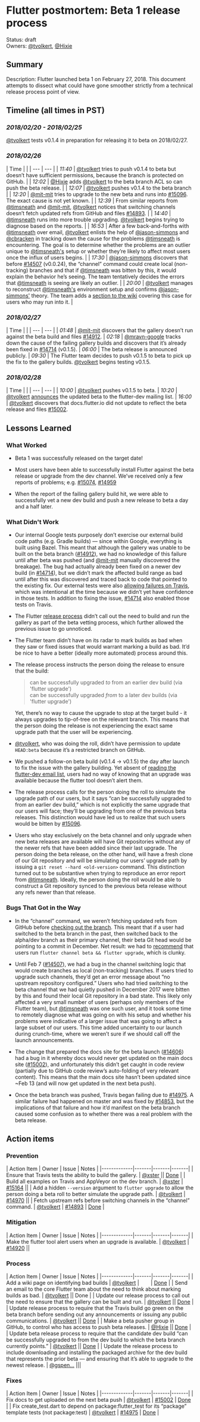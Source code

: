 # Flutter postmortem: Beta 1 release process

Status: draft<br> Owners: [@tvolkert](https://github.com/tvolkert),
[@Hixie](https://github.com/Hixie)

## Summary

Description: Flutter launched beta 1 on February 27, 2018. This document
attempts to dissect what could have gone smoother strictly from a technical
release process point of view.<br>

## Timeline (all times in PST)

### _2018/02/20 - 2018/02/25_

[@tvolkert](https://github.com/tvolkert) tests v0.1.4 in preparation for
releasing it to beta on 2018/02/27.

### _2018/02/26_

| Time | | | --- | --- | | _11:40_ | [@tvolkert](https://github.com/tvolkert)
tries to push v0.1.4 to beta but doesn’t have sufficient permissions, because
the branch is protected on GitHub. | | _12:02_ |
[@Hixie](https://github.com/Hixie) adds [@tvolkert](https://github.com/tvolkert)
to the beta branch ACL so can push the beta release. | | _12:07_ |
[@tvolkert](https://github.com/tvolkert) pushes v0.1.4 to the beta branch | |
_12:20_ | [@mit-mit](https://github.com/mit-mit) tries to upgrade to the new
beta and runs into [#15096](https://github.com/flutter/flutter/issues/15096).
The exact cause is not yet known. | | _12:39_ | From similar reports from
[@timsneath](https://github.com/timsneath) and
[@mit-mit](https://github.com/mit-mit), [@tvolkert](https://github.com/tvolkert)
notices that switching channels doesn’t fetch updated refs from GitHub and files
[#14893](https://github.com/flutter/flutter/issues/14893). | | _14:40_ |
[@timsneath](https://github.com/timsneath) runs into more trouble upgrading.
[@tvolkert](https://github.com/tvolkert) begins trying to diagnose based on the
reports. | | _16:53_ | After a few back-and-forths with
[@timsneath](https://github.com/timsneath) over email,
[@tvolkert](https://github.com/tvolkert) enlists the help of
[@jason-simmons](https://github.com/jason-simmons) and
[@cbracken](https://github.com/cbracken) in tracking down the cause for the
problems [@timsneath](https://github.com/timsneath) is encountering. The goal is
to determine whether the problems are an outlier unique to
[@timsneath's](https://github.com/timsneath) setup or whether they’re likely to
affect most users once the influx of users begins. | | _17:30_ |
[@jason-simmons](https://github.com/jason-simmons) discovers that before
[#14507](https://github.com/flutter/flutter/pull/14507) (v0.0.24), the “channel”
command could create local (non-tracking) branches and that if
[@timsneath](https://github.com/timsneath) was bitten by this, it would explain
the behavior he’s seeing. The team tentatively decides the errors that
[@timsneath](https://github.com/timsneath) is seeing are likely an outlier. | |
_20:00_ | [@tvolkert](https://github.com/tvolkert) manages to reconstruct
[@timsneath's](https://github.com/timsneath) environment setup and confirms
[@jason-simmons'](https://github.com/jason-simmons) theory. The team adds a
[section to the wiki](../releases/Flutter-build-release-channels.md#workaround)
covering this case for users who may run into it. |

### _2018/02/27_

| Time | | | --- | --- | | _01:48_ | [@mit-mit](https://github.com/mit-mit)
discovers that the gallery doesn’t run against the beta build and files
[#14912](https://github.com/flutter/flutter/issues/14912). | _02:18_ |
[@mravn-google](https://github.com/mravn-google) tracks down the cause of the
failing gallery builds and discovers that it’s already been fixed in
[#14714](https://github.com/flutter/flutter/pull/14714) (v0.1.5). | _06:00_ |
The beta release is announced publicly. | _09:30_ | The Flutter team decides to
push v0.1.5 to beta to pick up the fix to the gallery builds.
[@tvolkert](https://github.com/tvolkert) begins testing v0.1.5.

### _2018/02/28_

| Time | | | --- | --- | | _10:00_ | [@tvolkert](https://github.com/tvolkert)
pushes v0.1.5 to beta. | _10:20_ | [@tvolkert](https://github.com/tvolkert)
[announces](https://groups.google.com/d/msg/flutter-dev/AFj7Rd_MNhY/lkMfRTDwAQAJ)
the updated beta to the flutter-dev mailing list. | _16:00_ |
[@tvolkert](https://github.com/tvolkert) discovers that docs.flutter.io did not
update to reflect the beta release and files
[#15002](https://github.com/flutter/flutter/issues/15002).

## Lessons Learned

### What Worked

- Beta 1 was successfully released on the target date!

- Most users have been able to successfully install Flutter against the beta
  release or upgrade from the dev channel. We’ve received only a few reports of
  problems; e.g. [#15074](https://github.com/flutter/flutter/issues/15074),
  [#14959](https://github.com/flutter/flutter/issues/14959)

- When the report of the failing gallery build hit, we were able to successfully
  vet a new dev build and push a new release to beta a day and a half later.

### What Didn't Work

- Our internal Google tests purposely don’t exercise our external build code
  paths (e.g. Gradle builds) — since within Google, everything is built using
  Bazel. This meant that although the gallery was unable to be built on the beta
  branch ([#14912](https://github.com/flutter/flutter/issues/14912)), we had no
  knowledge of this failure until after beta was pushed (and
  [@mit-mit](https://github.com/mit-mit) manually discovered the breakage). The
  bug had actually already been fixed on a newer dev build (in
  [#14714](https://github.com/flutter/flutter/pull/14714)), but we didn’t mark
  the affected build range as bad until after this was discovered and traced
  back to code that pointed to the existing fix. Our external tests were also
  [allowing failures on Travis](https://github.com/flutter/flutter/blob/5b46e0a4bef24e1c1302ba3ca40a99bd20a192da/.travis.yml#L18-L19),
  which was intentional at the time because we didn’t yet have confidence in
  those tests. In addition to fixing the issue,
  [#14714](https://github.com/flutter/flutter/pull/14714) also enabled those
  tests on Travis.

- The Flutter
  [release process](../releases/Release-process.md#rolling-the-beta-channel)
  didn’t call out the need to build and run the gallery as part of the beta
  vetting process, which further allowed the previous issue to go unnoticed.

- The Flutter team didn’t have on its radar to mark builds as bad when they saw
  or fixed issues that would warrant marking a build as bad. It’d be nice to
  have a better (ideally more automated) process around this.

- The release process instructs the person doing the release to ensure that the
  build:

  > can be successfully upgraded _to_ from an earlier dev build (via 'flutter
  > upgrade')<br> can be successfully upgraded _from_ to a later dev builds (via
  > 'flutter upgrade')

  Yet, there’s no way to cause the upgrade to stop at the target build - it
  always upgrades to tip-of-tree on the relevant branch. This means that the
  person doing the release is not experiencing the exact same upgrade path that
  the user will be experiencing.

- [@tvolkert](https://github.com/tvolkert), who was doing the roll, didn’t have
  permission to update `HEAD:beta` because it’s a restricted branch on GitHub.

- We pushed a follow-on beta build (v0.1.4 -> v0.1.5) the day after launch to
  fix the issue with the gallery building. Yet absent of
  [reading the flutter-dev email list](https://groups.google.com/forum/#!msg/flutter-dev/AFj7Rd_MNhY/lkMfRTDwAQAJ),
  users had no way of knowing that an upgrade was available because the flutter
  tool doesn’t alert them.

- The release process calls for the person doing the roll to simulate the
  upgrade path of our users, but it says “can be successfully upgraded to from
  an earlier dev build,” which is not explicitly the same upgrade that our users
  will face; they’ll be upgrading from one of the previous beta releases. This
  distinction would have led us to realize that such users would be bitten by
  [#15096](https://github.com/flutter/flutter/issues/15096).

- Users who stay exclusively on the beta channel and only upgrade when new beta
  releases are available will have Git repositories without any of the newer
  refs that have been added since their last upgrade. The person doing the beta
  release, on the other hand, will have a fresh clone of our Git repository and
  will be simulating our users’ upgrade path by issuing a
  `git reset --hard <old-version>` command. This distinction turned out to be
  substantive when trying to reproduce an error report from
  [@timsneath](https://github.com/timsneath). Ideally, the person doing the roll
  would be able to construct a Git repository synced to the previous beta
  release without any refs newer than that release.

### Bugs That Got in the Way

- In the “channel” command, we weren’t fetching updated refs from GitHub before
  [checking out the branch](https://github.com/flutter/flutter/blob/eaa9b47a4ac278a9439468911d2c361a472b114b/packages/flutter_tools/lib/src/commands/channel.dart#L103).
  This meant that if a user had switched to the beta branch in the past, then
  switched back to the alpha/dev branch as their primary channel, their beta Git
  head would be pointing to a commit in December. Net result: we had to
  [recommend](../releases/Flutter-build-release-channels.md#how-to-change-channels)
  that users run `flutter channel beta && flutter upgrade`, which is clunky.

- Until Feb 7 ([#14507](https://github.com/flutter/flutter/pull/14507)), we had
  a bug in the channel switching logic that would create branches as local
  (non-tracking) branches. If users tried to upgrade such channels, they’d get
  an error message about “no upstream repository configured.” Users who had
  tried switching to the beta channel that we had quietly pushed in December
  2017 were bitten by this and found their local Git repository in a bad state.
  This likely only affected a very small number of users (perhaps only members
  of the Flutter team), but [@timsneath](https://github.com/timsneath) was one
  such user, and it took some time to remotely diagnose what was going on with
  his setup and whether his problems were indicative of a larger issue that was
  going to affect a large subset of our users. This time added uncertainty to
  our launch during crunch-time, where we weren’t sure if we should call off the
  launch announcements.

- The change that prepared the docs site for the beta launch
  ([#14606](https://github.com/flutter/flutter/pull/14606)) had a bug in it
  whereby docs would never get updated on the main docs site
  ([#15002](https://github.com/flutter/flutter/issues/15002)), and unfortunately
  this didn’t get caught in code review (partially due to GitHub code review’s
  auto-folding of very relevant content). This means that the main docs site
  hasn’t been updated since ~Feb 13 (and will now get updated in the next beta
  push).

- Once the beta branch was pushed, Travis began failing due to
  [#14975](https://github.com/flutter/flutter/issues/14975). A similar failure
  had happened on master and was fixed by
  [#14853](https://github.com/flutter/flutter/pull/14853), but the implications
  of that failure and how it’d manifest on the beta branch caused some confusion
  as to whether there was a real problem with the beta release.

## Action items

### Prevention

| Action Item | Owner | Issue | Notes | |-------------|-------|-------|-------|
| Ensure that Travis tests the ability to build the gallery. |
[@xster](https://github.com/xster) ||
[Done](https://github.com/flutter/flutter/pull/14714) | | Build all examples on
Travis and AppVeyor on the dev branch. | [@xster](https://github.com/xster) |
[#15164](https://github.com/flutter/flutter/issues/15164) || | Add a hidden
`--version` argument to `flutter upgrade` to allow the person doing a beta roll
to better simulate the upgrade path. | [@tvolkert](https://github.com/tvolkert)
| [#14970](https://github.com/flutter/flutter/issues/14970) || | Fetch upstream
refs before switching channels in the “channel” command. |
[@tvolkert](https://github.com/tvolkert) |
[#14893](https://github.com/flutter/flutter/issues/14893) |
[Done](https://github.com/flutter/flutter/pull/14896) |

### Mitigation

| Action Item | Owner | Issue | Notes | |-------------|-------|-------|-------|
| Make the flutter tool alert users when an upgrade is available. |
[@tvolkert](https://github.com/tvolkert) |
[#14920](https://github.com/flutter/flutter/issues/14920) ||

### Process

| Action Item | Owner | Issue | Notes | |-------------|-------|-------|-------|
| Add a wiki page on identifying bad builds |
[@tvolkert](https://github.com/tvolkert) |        |
[Done](../releases/Bad-Builds.md) | | Send an email to the core Flutter team
about the need to think about marking builds as bad. |
[@tvolkert](https://github.com/tvolkert) || Done | | Update our release process
to call out the need to ensure that the gallery can be built and run. |
[@tvolkert](https://github.com/tvolkert) ||
[Done](../releases/Release-process.md#rolling-the-beta-channel) | | Update
release process to require that the Travis build go green on the beta branch
before sending out any announcements or issuing any public communications. |
[@tvolkert](https://github.com/tvolkert) ||
[Done](../releases/Release-process.md#rolling-the-beta-channel) | | Make a beta
pusher group in GitHub, to control who has access to push beta releases. |
[@Hixie](https://github.com/Hixie) ||
[Done](../releases/Release-process.md#rolling-the-beta-channel) | | Update beta
release process to require that the candidate dev build “can be successfully
upgraded to from the dev build to which the beta branch currently points.” |
[@tvolkert](https://github.com/tvolkert) ||
[Done](../releases/Release-process.md#rolling-the-beta-channel) | | Update the
release process to include downloading and installing the packaged archive for
the dev build that represents the prior beta — and ensuring that it’s able to
upgrade to the newest release. | [@gspen...](https://github.com/gspencergoog)
|||

### Fixes

| Action Item | Owner | Issue | Notes | |-------------|-------|-------|-------|
| Fix docs to get uploaded on the next beta push |
[@tvolkert](https://github.com/tvolkert) |
[#15002](https://github.com/flutter/flutter/issues/15002) |
[Done](https://github.com/flutter/flutter/pull/15003) | | Fix create_test.dart
to depend on package:flutter_test for its “package” template tests (not
package:test) | [@tvolkert](https://github.com/tvolkert) |
[#14975](https://github.com/flutter/flutter/issues/14975) |
[Done](https://github.com/flutter/flutter/pull/14976) |
